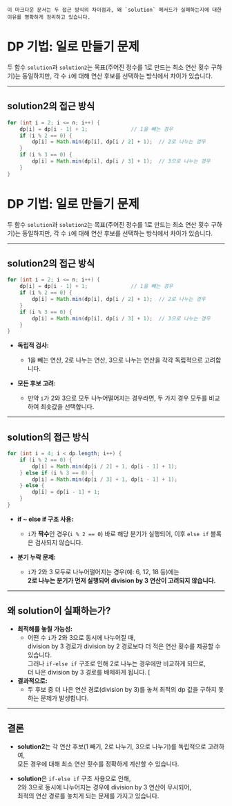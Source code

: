 ```
이 마크다운 문서는 두 접근 방식의 차이점과, 왜 `solution` 메서드가 실패하는지에 대한 이유를 명확하게 정리하고 있습니다.
```
# DP 기법: 일로 만들기 문제
두 함수 `solution`과 `solution2`는 목표(주어진 정수를 1로 만드는 최소 연산 횟수 구하기)는 동일하지만, 각 수 `i`에 대해 연산 후보를 선택하는 방식에서 차이가 있습니다.

---

## solution2의 접근 방식

```java
for (int i = 2; i <= n; i++) {
    dp[i] = dp[i - 1] + 1;              // 1을 빼는 경우
    if (i % 2 == 0) {
        dp[i] = Math.min(dp[i], dp[i / 2] + 1);  // 2로 나누는 경우
    }
    if (i % 3 == 0) {
        dp[i] = Math.min(dp[i], dp[i / 3] + 1);  // 3으로 나누는 경우
    }
}
```
# DP 기법: 일로 만들기 문제  
두 함수 `solution`과 `solution2`는 목표(주어진 정수를 1로 만드는 최소 연산 횟수 구하기)는 동일하지만, 각 수 `i`에 대해 연산 후보를 선택하는 방식에서 차이가 있습니다.

---

## solution2의 접근 방식

```java
for (int i = 2; i <= n; i++) {
    dp[i] = dp[i - 1] + 1;              // 1을 빼는 경우
    if (i % 2 == 0) {
        dp[i] = Math.min(dp[i], dp[i / 2] + 1);  // 2로 나누는 경우
    }
    if (i % 3 == 0) {
        dp[i] = Math.min(dp[i], dp[i / 3] + 1);  // 3으로 나누는 경우
    }
}
```

- **독립적 검사:**
    - 1을 빼는 연산, 2로 나누는 연산, 3으로 나누는 연산을 각각 독립적으로 고려합니다.

- **모든 후보 고려:**
    - 만약 `i`가 2와 3으로 모두 나누어떨어지는 경우라면, 두 가지 경우 모두를 비교하여 최솟값을 선택합니다.

---

## solution의 접근 방식

```java
for (int i = 4; i < dp.length; i++) {
    if (i % 2 == 0) {
        dp[i] = Math.min(dp[i / 2] + 1, dp[i - 1] + 1);
    } else if (i % 3 == 0) {
        dp[i] = Math.min(dp[i / 3] + 1, dp[i - 1] + 1);
    } else {
        dp[i] = dp[i - 1] + 1;
    }
}
```

- **if ~ else if 구조 사용:**
    - `i`가 **짝수**인 경우(`i % 2 == 0`) 바로 해당 분기가 실행되어, 이후 `else if` 블록은 검사되지 않습니다.

- **분기 누락 문제:**
    - `i`가 2와 3 모두로 나누어떨어지는 경우(예: 6, 12, 18 등)에는  
      **2로 나누는 분기가 먼저 실행되어 division by 3 연산이 고려되지 않습니다.**

---

## 왜 solution이 실패하는가?

- **최적해를 놓칠 가능성:**
    - 어떤 수 `i`가 2와 3으로 동시에 나누어질 때,  
      division by 3 경로가 division by 2 경로보다 더 적은 연산 횟수를 제공할 수 있습니다.  
      그러나 `if-else if` 구조로 인해 2로 나누는 경우에만 비교하게 되므로,  
      더 나은 division by 3 경로를 배제하게 됩니다.
[
- **결과적으로:**
    - 두 후보 중 더 나은 연산 경로(division by 3)를 놓쳐 최적의 dp 값을 구하지 못하는 문제가 발생합니다.

---

## 결론

- **solution2**는 각 연산 후보(1 빼기, 2로 나누기, 3으로 나누기)를 독립적으로 고려하여,  
  모든 경우에 대해 최소 연산 횟수를 정확하게 계산할 수 있습니다.

- **solution**은 `if-else if` 구조 사용으로 인해,  
  2와 3으로 동시에 나누어지는 경우에 division by 3 연산이 무시되어,  
  최적의 연산 경로를 놓치게 되는 문제를 가지고 있습니다.